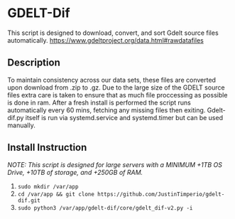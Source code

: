 # GDELT-Dif
This script is designed to download, convert, and sort Gdelt source files automatically. https://www.gdeltproject.org/data.html#rawdatafiles

## Description
To maintain consistency across our data sets, these files are converted upon download from .zip to .gz. 
Due to the large size of the GDELT source files extra care is taken to ensure that as much file proccessing as possible is done in ram.
After a fresh install is performed the script runs automatically every 60 mins, fetching any missing files then exiting. Gdelt-dif.py itself is run via systemd.service and systemd.timer but can be used manually.

## Install Instruction
_NOTE: This script is designed for large servers with a MINIMUM +1TB OS Drive, +10TB of storage, and +250GB of RAM._

1. `sudo mkdir /var/app`
1. `cd /var/app && git clone https://github.com/JustinTimperio/gdelt-dif.git`
1. `sudo python3 /var/app/gdelt-dif/core/gdelt_dif-v2.py -i`
